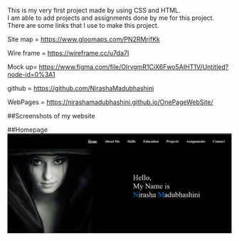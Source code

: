 This is my very first project made by using CSS and HTML.<br>
I am able to add projects and assignments done by me for this project.<br>
There are some links that I use to make this project.

Site map = https://www.gloomaps.com/PN2RMrifKk

Wire frame = https://wireframe.cc/u7da7I

Mock up= https://www.figma.com/file/OlrvgmR1CiX6Fwo5AIHT1V/Untitled?node-id=0%3A1

github = https://github.com/NirashaMadubhashini

WebPages = https://nirashamadubhashini.github.io/OnePageWebSite/

##Screenshots of my website

##Homepage
![screenshot](assets/pictures/index.png)


